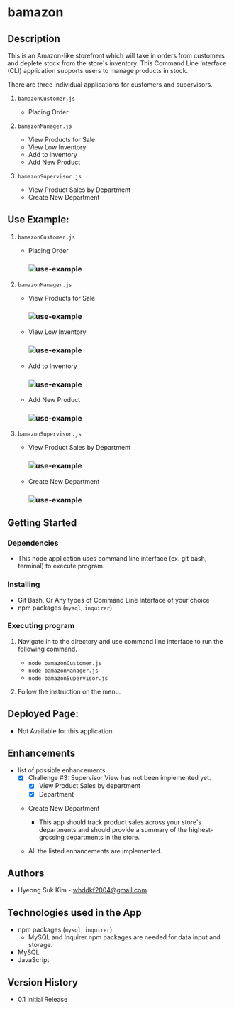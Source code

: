 # bamazon

## Description
This is an Amazon-like storefront which will take in orders from customers and deplete stock from the store's inventory. This Command Line Interface (CLI) application supports users to manage products in stock. 

There are three individual applications for customers and supervisors.

1. `bamazonCustomer.js`
    * Placing Order

2. `bamazonManager.js`
    * View Products for Sale
    * View Low Inventory
    * Add to Inventory
    * Add New Product

3. `bamazonSupervisor.js`
    * View Product Sales by Department
    * Create New Department

## Use Example:

1. `bamazonCustomer.js`
    * Placing Order
        ### ![use-example](./assets/images/thumbnails/customer.gif)
         
2. `bamazonManager.js`
    * View Products for Sale
        ### ![use-example](./assets/images/thumbnails/manager-1.gif)
    *  View Low Inventory    
        ### ![use-example](./assets/images/thumbnails/manager-2.gif)

    * Add to Inventory    
        ### ![use-example](./assets/images/thumbnails/manager-3.gif)

    * Add New Product
        ### ![use-example](./assets/images/thumbnails/manager-4.gif)

3. `bamazonSupervisor.js`
    * View Product Sales by Department
        ### ![use-example](./assets/images/thumbnails/Supervisor-1.gif)
    * Create New Department        
        ### ![use-example](./assets/images/thumbnails/Supervisor-2.gif)

## Getting Started

### Dependencies

* This node application uses command line interface (ex. git bash, terminal) to execute program.

### Installing

* Git Bash, Or Any types of Command Line Interface of your choice
* npm packages (`mysql`, `inquirer`)

### Executing program

1. Navigate in to the directory and use command line interface to run the following command.
    * `node bamazonCustomer.js`
    * `node bamazonManager.js`
    * `node bamazonSupervisor.js`

2. Follow the instruction on the menu. 

## Deployed Page:
* Not Available for this application.

## Enhancements

* list of possible enhancements
    - [x] Challenge #3: Supervisor View has not been implemented yet.
        * [x] View Product Sales by department
        * [x] Department
    * Create New Department
        * This app should track product sales across your store's departments and should provide a summary of the highest-grossing departments in the store.

    * All the listed enhancements are implemented.
    
## Authors

* Hyeong Suk Kim - whddkf2004@gmail.com

## Technologies used in the App
* npm packages (`mysql`, `inquirer`)
    * MySQL and Inquirer npm packages are needed for data input and storage.
* MySQL
* JavaScript

<!-- ## License -->
## Version History

* 0.1  Initial Release